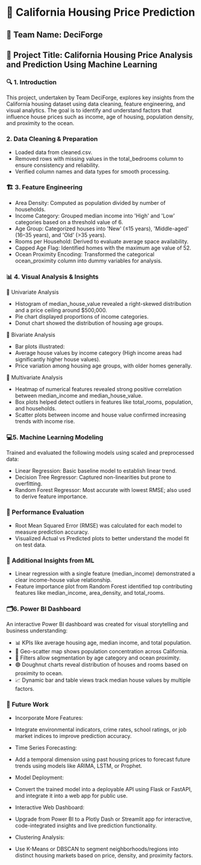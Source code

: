 # **📝 California Housing Price Prediction**
## 🔖 Team Name: DeciForge
## 📌 Project Title: California Housing Price Analysis and Prediction Using Machine Learning
### 🔍 1. Introduction
This project, undertaken by Team DeciForge, explores key insights from the California housing dataset using data cleaning, feature engineering, and visual analytics. The goal is to identify and understand factors that influence house prices such as income, age of housing, population density, and proximity to the ocean.

### 2. Data Cleaning & Preparation
- Loaded data from cleaned.csv.
- Removed rows with missing values in the total_bedrooms column to ensure consistency and reliability.
- Verified column names and data types for smooth processing.

### 🏗️ 3. Feature Engineering
- Area Density: Computed as population divided by number of households.
- Income Category: Grouped median income into 'High' and 'Low' categories based on a threshold value of 6.
- Age Group: Categorized houses into 'New' (≤15 years), 'Middle-aged' (16–35 years), and 'Old' (>35 years).
- Rooms per Household: Derived to evaluate average space availability.
- Capped Age Flag: Identified homes with the maximum age value of 52.
- Ocean Proximity Encoding: Transformed the categorical ocean_proximity column into dummy variables for analysis.

### 📊 4. Visual Analysis & Insights
🔸 Univariate Analysis
- Histogram of median_house_value revealed a right-skewed distribution and a price ceiling around $500,000.
- Pie chart displayed proportions of income categories.
- Donut chart showed the distribution of housing age groups.

🔸 Bivariate Analysis
- Bar plots illustrated:
- Average house values by income category (High income areas had significantly higher house values).
- Price variation among housing age groups, with older homes generally.

🔸 Multivariate Analysis
- Heatmap of numerical features revealed strong positive correlation between median_income and median_house_value.
- Box plots helped detect outliers in features like total_rooms, population, and households.
- Scatter plots between income and house value confirmed increasing trends with income rise.

###  💻5. Machine Learning Modeling
Trained and evaluated the following models using scaled and preprocessed data:
* Linear Regression: Basic baseline model to establish linear trend.
* Decision Tree Regressor: Captured non-linearities but prone to overfitting.
* Random Forest Regressor: Most accurate with lowest RMSE; also used to derive feature importance.

### 🎯 Performance Evaluation
- Root Mean Squared Error (RMSE) was calculated for each model to measure prediction accuracy.
- Visualized Actual vs Predicted plots to better understand the model fit on test data.
  
### 📌 Additional Insights from ML
* Linear regression with a single feature (median_income) demonstrated a clear income-house value relationship.
* Feature importance plot from Random Forest identified top contributing features like median_income, area_density, and total_rooms.

###  🗂️6. Power BI Dashboard
An interactive Power BI dashboard was created for visual storytelling and business understanding:
* 📊 KPIs like average housing age, median income, and total population.
* 📌 Geo-scatter map shows population concentration across California.
* 🧩 Filters allow segmentation by age category and ocean proximity.
* 🟣 Doughnut charts reveal distribution of houses and rooms based on proximity to ocean.
* 📈 Dynamic bar and table views track median house values by multiple factors.

### 🚀 Future Work
* Incorporate More Features:
- Integrate environmental indicators, crime rates, school ratings, or job market indices to improve prediction accuracy.

* Time Series Forecasting:
- Add a temporal dimension using past housing prices to forecast future trends using models like ARIMA, LSTM, or Prophet.

* Model Deployment:
- Convert the trained model into a deployable API using Flask or FastAPI, and integrate it into a web app for public use.

* Interactive Web Dashboard:
- Upgrade from Power BI to a Plotly Dash or Streamlit app for interactive, code-integrated insights and live prediction functionality.

* Clustering Analysis:
- Use K-Means or DBSCAN to segment neighborhoods/regions into distinct housing markets based on price, density, and proximity factors.

